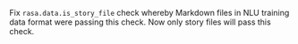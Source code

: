 Fix `rasa.data.is_story_file` check whereby Markdown files in NLU training data format were passing this check. Now only story files will pass this check.
